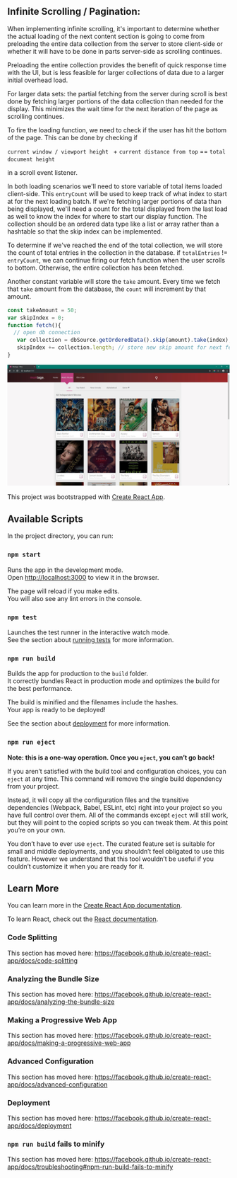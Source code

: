 ## Infinite Scrolling / Pagination:
When implementing infinite scrolling, it's important to determine whether the actual loading of the next content section is going to come from preloading the entire data collection from the server to store client-side or whether it will have to be done in parts server-side as scrolling continues. 

Preloading the entire collection provides the benefit of quick response time with the UI, but is less feasible for larger collections of data due to a larger initial overhead load.  

For larger data sets: the partial fetching from the server during scroll is best done by fetching larger portions of the data collection than needed for the display. This minimizes the wait time for the next iteration of the page as scrolling continues.

To fire the loading function, we need to check if the user has hit the bottom of the page. This can be done by checking if  

```current window / viewport height ``` + ```current distance from top``` == ``` total document height ```

in a scroll event listener.



In both loading scenarios we'll need to store variable of total items loaded client-side. This ```entryCount``` will be used to keep track of what index to start at for the next loading batch. If we're fetching larger portions of data than being displayed, we'll need a count for the total displayed from the last load as well to know the index for where to start our display function. The collection should be an ordered data type like a list or array rather than a hashtable so that the skip index can be implemented. 

To determine if we've reached the end of the total collection, we will store the count of total entries in the collection in the database. if ```totalEntries``` != ```entryCount```, we can continue firing our fetch function when the user scrolls to bottom. Otherwise, the entire collection has been fetched. 

Another constant variable will store the ```take``` amount. Every time we fetch that ```take``` amount from the database, the ```count``` will increment by that amount. 
```javascript
const takeAmount = 50;
var skipIndex = 0;
function fetch(){
  // open db connection
   var collection = dbSource.getOrderedData().skip(amount).take(index);
   skipIndex += collection.length; // store new skip amount for next fetch.
}
```





![screenshot](https://github.com/jakewebber/MontageFilmPage/blob/master/pctLjuM.jpg)

This project was bootstrapped with [Create React App](https://github.com/facebook/create-react-app).

## Available Scripts

In the project directory, you can run:

### `npm start`

Runs the app in the development mode.<br>
Open [http://localhost:3000](http://localhost:3000) to view it in the browser.

The page will reload if you make edits.<br>
You will also see any lint errors in the console.

### `npm test`

Launches the test runner in the interactive watch mode.<br>
See the section about [running tests](https://facebook.github.io/create-react-app/docs/running-tests) for more information.

### `npm run build`

Builds the app for production to the `build` folder.<br>
It correctly bundles React in production mode and optimizes the build for the best performance.

The build is minified and the filenames include the hashes.<br>
Your app is ready to be deployed!

See the section about [deployment](https://facebook.github.io/create-react-app/docs/deployment) for more information.

### `npm run eject`

**Note: this is a one-way operation. Once you `eject`, you can’t go back!**

If you aren’t satisfied with the build tool and configuration choices, you can `eject` at any time. This command will remove the single build dependency from your project.

Instead, it will copy all the configuration files and the transitive dependencies (Webpack, Babel, ESLint, etc) right into your project so you have full control over them. All of the commands except `eject` will still work, but they will point to the copied scripts so you can tweak them. At this point you’re on your own.

You don’t have to ever use `eject`. The curated feature set is suitable for small and middle deployments, and you shouldn’t feel obligated to use this feature. However we understand that this tool wouldn’t be useful if you couldn’t customize it when you are ready for it.

## Learn More

You can learn more in the [Create React App documentation](https://facebook.github.io/create-react-app/docs/getting-started).

To learn React, check out the [React documentation](https://reactjs.org/).

### Code Splitting

This section has moved here: https://facebook.github.io/create-react-app/docs/code-splitting

### Analyzing the Bundle Size

This section has moved here: https://facebook.github.io/create-react-app/docs/analyzing-the-bundle-size

### Making a Progressive Web App

This section has moved here: https://facebook.github.io/create-react-app/docs/making-a-progressive-web-app

### Advanced Configuration

This section has moved here: https://facebook.github.io/create-react-app/docs/advanced-configuration

### Deployment

This section has moved here: https://facebook.github.io/create-react-app/docs/deployment

### `npm run build` fails to minify

This section has moved here: https://facebook.github.io/create-react-app/docs/troubleshooting#npm-run-build-fails-to-minify
